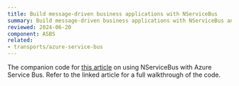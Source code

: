 ```yaml
---
title: Build message-driven business applications with NServiceBus
summary: Build message-driven business applications with NServiceBus and Azure Service Bus
reviewed: 2024-06-20
component: ASBS
related:
- transports/azure-service-bus
---
```


The companion code for [this article](https://docs.microsoft.com/en-us/azure/service-bus-messaging/build-message-driven-apps-nservicebus) on using NServiceBus with Azure Service Bus. Refer to the linked article for a full walkthrough of the code.
